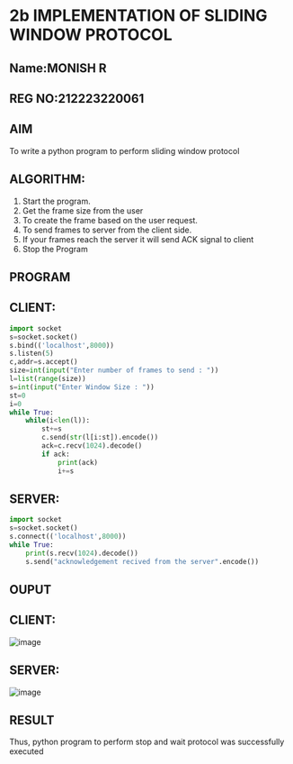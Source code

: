# 2b IMPLEMENTATION OF SLIDING WINDOW PROTOCOL
## Name:MONISH R
## REG NO:212223220061
## AIM
To write a python program to perform sliding window protocol
## ALGORITHM:
1. Start the program.
2. Get the frame size from the user
3. To create the frame based on the user request.
4. To send frames to server from the client side.
5. If your frames reach the server it will send ACK signal to client
6. Stop the Program
## PROGRAM
## CLIENT:
```python
import socket
s=socket.socket()
s.bind(('localhost',8000))
s.listen(5)
c,addr=s.accept()
size=int(input("Enter number of frames to send : "))
l=list(range(size))
s=int(input("Enter Window Size : "))
st=0
i=0
while True:
    while(i<len(l)):
        st+=s
        c.send(str(l[i:st]).encode())
        ack=c.recv(1024).decode()
        if ack:
            print(ack)
            i+=s
```
## SERVER:
```python
import socket
s=socket.socket()
s.connect(('localhost',8000))
while True: 
    print(s.recv(1024).decode())
    s.send("acknowledgement recived from the server".encode())
 ```
## OUPUT
## CLIENT:
![image](https://github.com/AshwinKumar-Saveetha/2b_SLIDING_WINDOW_PROTOCOL/assets/155129814/8df193e3-9e8c-4847-956f-cfca36dbd8d7)

## SERVER:
![image](https://github.com/AshwinKumar-Saveetha/2b_SLIDING_WINDOW_PROTOCOL/assets/155129814/0970d724-a48d-4445-a48a-46f376bb308b)
## RESULT
Thus, python program to perform stop and wait protocol was successfully executed
